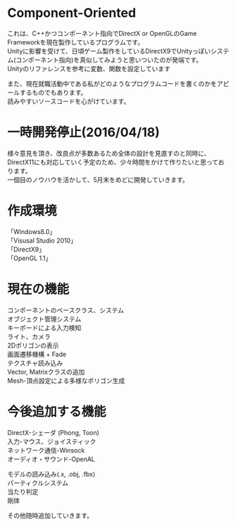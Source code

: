 # Component-Oriented
これは、C++かつコンポーネント指向でDirectX or OpenGLのGame Frameworkを現在製作しているプログラムです。  
Unityに影響を受けて、日頃ゲーム製作をしているDirectX9でUnityっぽいシステム(コンポーネント指向)を真似してみようと思いついたのが発端です。  
Unityのリファレンスを参考に変数、関数を設定しています  

また、現在就職活動中である私がどのようなプログラムコードを書くのかをアピールするものでもあります。  
読みやすいソースコードを心がけています。  

# 一時開発停止(2016/04/18)　　
様々意見を頂き、改良点が多数あるため全体の設計を見直すのと同時に、  
DirectX11にも対応していく予定のため、少々時間をかけて作りたいと思っております。  
一個目のノウハウを活かして、5月末をめどに開発していきます。

# 作成環境
「Windows8.0」  
「Visusal Studio 2010」  
「DirectX9」  
「OpenGL 1.1」  

# 現在の機能
コンポーネントのベースクラス、システム  
オブジェクト管理システム  
キーボードによる入力検知  
ライト、カメラ  
2Dポリゴンの表示  
画面遷移機構 + Fade  
テクスチャ読み込み  
Vector, Matrixクラスの追加  
Mesh-頂点設定による多様なポリゴン生成  

# 今後追加する機能
DirectX-シェーダ (Phong, Toon)  
入力-マウス、ジョイスティック  
ネットワーク通信-Winsock  
オーディオ・サウンド-OpenAL  

モデルの読み込み(.x, .obj, .fbx)  
パーティクルシステム  
当たり判定  
剛体  

その他随時追加していきます。
